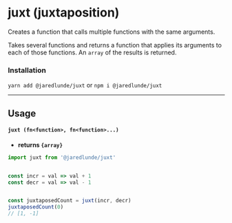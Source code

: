 # juxt (juxtaposition)

Creates a function that calls multiple functions with the same arguments.

Takes several functions and returns a function that applies its arguments to
each of those functions. An `array` of the results is returned.

### Installation
```yarn add @jaredlunde/juxt``` or ```npm i @jaredlunde/juxt```

_____


## Usage
#### `juxt (fn<function>, fn<function>...)`
- **returns `{array}`**

```js
import juxt from '@jaredlunde/juxt'


const incr = val => val + 1
const decr = val => val - 1


const juxtaposedCount = juxt(incr, decr)
juxtaposedCount(0)
// [1, -1]
```
